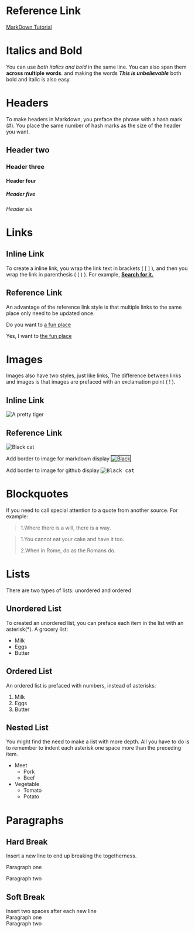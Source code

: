 # Reference Link
[MarkDown Tutorial](https://www.markdowntutorial.com/)
# Italics and Bold
You can use _both italics and bold_ in the same line. You can also span them **across multiple words**. and making the words **_This is unbelievable_** both bold and italic is also easy.

# Headers
To make headers in Markdown, you preface the phrase with a hash mark (#). You place the same number of hash marks as the size of the header you want.
## Header two
### Header three
#### Header four
##### Header five
###### Header six

# Links
## Inline Link
To create a inline link, you wrap the link text in brackets ( [ ] ), and then you wrap the link in parenthesis ( ( ) ). For example, [**Search for it.**](www.google.com)

## Reference Link
An advantage of the reference link style is that multiple links to the same place only need to be updated once.

Do you want to [a fun place][a fun place]

Yes, I want to [the fun place][a fun place]

[a fun place]:www.google.com
# Images
Images also have two styles, just like links, The difference between links and images is that images are prefaced with an exclamation point ( ! ).
## Inline Link
![A pretty tiger](https://upload.wikimedia.org/wikipedia/commons/5/56/Tiger.50.jpg)

## Reference Link
![Black cat][Black]

Add border to image for markdown display
<img src="https://upload.wikimedia.org/wikipedia/commons/a/a3/81_INF_DIV_SSI.jpg" alt="Black" style="border: 1px solid black;">

Add border to image for github display
<kbd>![Black cat][Black]</kbd>

[Black]:https://upload.wikimedia.org/wikipedia/commons/a/a3/81_INF_DIV_SSI.jpg

# Blockquotes
If you need to call special attention to a quote from another source. For example:
>1.Where there is a will, there is a way.

>1.You cannot eat your cake and have it too.
>
>2.When in Rome, do as the Romans do.

# Lists
There are two types of lists: unordered and ordered
## Unordered List
To created an unordered list, you can preface each item in the list with an asterisk(*). A grocery list:
* Milk
* Eggs
* Butter
## Ordered List 
An ordered list is prefaced with numbers, instead of asterisks:
1. Milk
2. Eggs
3. Butter
## Nested List
You might find the need to make a list with more depth. All you have to do is to remember to indent each asterisk one space more than the preceding item.
* Meet
  * Pork 
  * Beef
* Vegetable
  * Tomato
  * Potato
# Paragraphs
## Hard Break
Insert a new line to end up breaking the togetherness.

Paragraph one

Paragraph two
## Soft Break
Insert two spaces after each new line  
Paragraph one  
Paragraph two